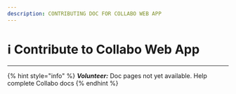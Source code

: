 ```yaml
---
description: CONTRIBUTING DOC FOR COLLABO WEB APP
---
```


# ℹ Contribute to Collabo Web App

***

{% hint style="info" %}
_**Volunteer:**_ Doc pages not yet available. Help complete Collabo docs
{% endhint %}
